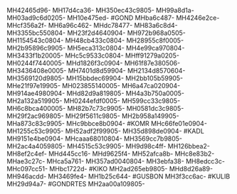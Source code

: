 MH42465d96-
MH17d4ca36-
MH350ec43c9805-
MH99a8d1a-
MH03ad9c6d0205-
MH10e475ed-
#GOND
MHba6c487-
MH4246e2ce-
MHcf356a2f-
MH6a96c462-
MHdc78477-
MH83a6c8d4-
MH3355bc550804-
MH23f2d4640904-
MH972b968a0505-
MH1154543c0804-
MH48cb433c0804-
MH28955c8f0005-
MH2b95896c9905-
MH5eca313c0804-
MH4e99ca970804-
MH3433f1b20005-
MHc5c9533c0804-
MHff91279a0205-
MH0244f7440005-
MHd1826f3c0904-
MH61f87e380506-
MH3436408e0005-
MH7401d8d59904-
MH2134d8570604-
MH3569120d9805-
MH15bbdec69904-
MH2bb105b59905-
MHe21f97e19905-
MH023855140005-
MH6a47ca020904-
MH914ae4980904-
MHd82d9a819805-
MH4a3b750a0005-
MH2a132a519905-
MH0244efdf0005-
MH599cc33c9805-
MH6c8bca400005-
MH82b7c73c9905-
MH0581dc3c9805-
MH29f2ac969805-
MH29f5611c9805-
MH2b958a149905-
MHa873c83c9905-
MHc9bbce8b0904-
#KOMR
MHc66fe01e0904-
MH1255c53c9905-
MH52adf2f99905-
MH35d898de0904-
#KADL
MH9151e4be0904-
MHcaaa68010804-
MH3569cc7b9805-
MH2ac4a4059805-
MH4515c53c9905-
MH9d98c4ff-
MH126bbea2-
MH8ef2c4ef-
MHd445cc16-
MHd9625f4-
MH52afca8b-
MHc8e83b2-
MHae3c27c-
MHca5a761-
MH357ad0040804-
MH3ebfa38-
MH8edcc3c-
MHc097cc51-
MHbc1722d-
#KIKO
MH2ad265eb9805-
MHd8d26a89-
MH946acdd-
MH3469fe4-
MH1b25c644-
#GUSBON
MH3f3cc6ac-
#KULIB
MH29d94a7-
#GONDRTES
MH2aa00a109805-